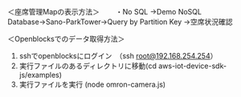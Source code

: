 ＜座席管理Mapの表示方法＞　　
・No SQL →Demo NoSQL Database→Sano-ParkTower→Query by Partition Key →空席状況確認

＜Openblocksでのデータ取得方法＞　　
1. sshでopenblocksにログイン　（ssh root@192.168.254.254）
2. 実行ファイルのあるディレクトリに移動(cd aws-iot-device-sdk-js/examples)
3. 実行ファイルを実行 (node omron-camera.js)
